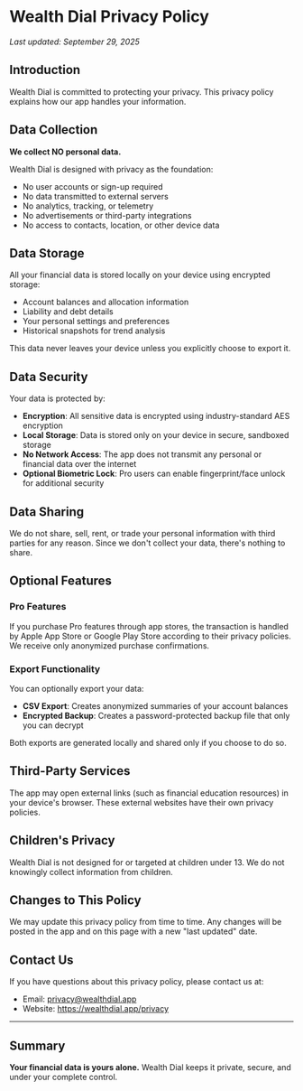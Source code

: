 # Wealth Dial Privacy Policy

*Last updated: September 29, 2025*

## Introduction

Wealth Dial is committed to protecting your privacy. This privacy policy explains how our app handles your information.

## Data Collection

**We collect NO personal data.**

Wealth Dial is designed with privacy as the foundation:

- No user accounts or sign-up required
- No data transmitted to external servers
- No analytics, tracking, or telemetry
- No advertisements or third-party integrations
- No access to contacts, location, or other device data

## Data Storage

All your financial data is stored locally on your device using encrypted storage:

- Account balances and allocation information
- Liability and debt details
- Your personal settings and preferences
- Historical snapshots for trend analysis

This data never leaves your device unless you explicitly choose to export it.

## Data Security

Your data is protected by:

- **Encryption**: All sensitive data is encrypted using industry-standard AES encryption
- **Local Storage**: Data is stored only on your device in secure, sandboxed storage
- **No Network Access**: The app does not transmit any personal or financial data over the internet
- **Optional Biometric Lock**: Pro users can enable fingerprint/face unlock for additional security

## Data Sharing

We do not share, sell, rent, or trade your personal information with third parties for any reason. Since we don't collect your data, there's nothing to share.

## Optional Features

### Pro Features
If you purchase Pro features through app stores, the transaction is handled by Apple App Store or Google Play Store according to their privacy policies. We receive only anonymized purchase confirmations.

### Export Functionality
You can optionally export your data:
- **CSV Export**: Creates anonymized summaries of your account balances
- **Encrypted Backup**: Creates a password-protected backup file that only you can decrypt

Both exports are generated locally and shared only if you choose to do so.

## Third-Party Services

The app may open external links (such as financial education resources) in your device's browser. These external websites have their own privacy policies.

## Children's Privacy

Wealth Dial is not designed for or targeted at children under 13. We do not knowingly collect information from children.

## Changes to This Policy

We may update this privacy policy from time to time. Any changes will be posted in the app and on this page with a new "last updated" date.

## Contact Us

If you have questions about this privacy policy, please contact us at:

- Email: privacy@wealthdial.app
- Website: https://wealthdial.app/privacy

---

## Summary

**Your financial data is yours alone.** Wealth Dial keeps it private, secure, and under your complete control.